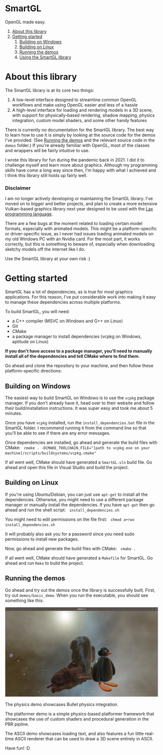 # SmartGL

OpenGL made easy.

1. [About this library](#pt1)
2. [Getting started](#pt2)
    1. [Building on Windows](#pt2.1)
    2. [Building on Linux](#pt2.2)
    3. [Running the demos](#pt2.3)
    4. [Using the SmartGL library](#pt2.4)

# About this library <a name="pt1"></a>

The SmartGL library is at its core two things:
1. A low-level interface designed to streamline common OpenGL workflows and make using OpenGL easier and less of a hassle
2. A high-level interface for loading and rendering models in a 3D scene, with support for physically-based rendering, shadow mapping, physics integration, custom model shaders, and some other handy features

There is currently no documentation for the SmartGL library. The best way to learn how to use it is simply by looking at the source code for the demos I've provided. (See [Running the demos](#pt2.3) and the relevant source code in the ```demos``` folder.) If you're already familiar with OpenGL, most of the classes and wrappers will be fairly intuitive to use.

I wrote this library for fun during the pandemic back in 2021. I did it to challenge myself and learn more about graphics. Although my programming skills have come a long way since then, I'm happy with what I achieved and I think this library still holds up fairly well.

### Disclaimer

I am no longer actively developing or maintaining the SmartGL library. I've moved on to bigger and better projects, and plan to create a more extensive Vulkan-based graphics library next year designed to be used with the [Lax programming language](https://github.com/swedishvegan/complax).

There are a few bugs at the moment related to loading certain model formats, especially with animated models. This might be a platform-specific or driver-specific issue, as I never had issues loading animated models on my old Windows PC with an Nvidia card. For the most part, it works correctly, but this is something to beware of, especially when downloading sketchy models off the internet like I do.

Use the SmartGL library at your own risk :)

# Getting started <a name="pt2"></a>

SmartGL has a lot of dependencies, as is true for most graphics applications. For this reason, I've put considerable work into making it easy to manage these dependencies across multiple platforms.

To build SmartGL, you will need:
- a C++ compiler (MSVC on Windows and G++ on Linux)
- Git
- CMake
- a package manager to install dependencies (vcpkg on Windows, aptitude on Linux)

__If you don't have access to a package manager, you'll need to manually install all of the dependencies and tell CMake where to find them.__

Go ahead and clone the repository to your machine, and then follow these platform-specific directions:

## Building on Windows <a name="pt2.1"></a>

The easiest way to build SmartGL on Windows is to use the ```vcpkg``` package manager. If you don't already have it, head over to their website and follow their build/installation instructions. It was super easy and took me about 5 minutes.

Once you have ```vcpkg``` installed, run the ```install_dependencies.bat``` file in the SmartGL folder. I recommend running it from the command line so that you'll be able to see if there are any error messages.

Once dependencies are installed, go ahead and generate the build files with CMake: &nbsp; ```cmake . -DCMAKE_TOOLCHAIN_FILE="[path to vcpkg.exe on your machine]/scripts/buildsystems/vcpkg.cmake"```

If all went well, CMake should have generated a ```SmartGL.sln``` build file. Go ahead and open this file in Visual Studio and build the project.

## Building on Linux <a name="pt2.2"></a>

If you're using Ubuntu/Debian, you can just use ```apt-get``` to install all the dependencies. Otherwise, you might need to use a different package manager or manually install the dependencies. If you have ```apt-get``` then go ahead and run the shell script: &nbsp; ```install_dependencies.sh```

You might need to edit permissions on the file first: &nbsp; ```chmod a+rwx install_dependencies.sh```

It will probably also ask you for a password since you need sudo permissions to install new packages.

Now, go ahead and generate the build files with CMake: &nbsp; ```cmake .```

If all went well, CMake should have generated a ```Makefile``` for SmartGL. Go ahead and run ```Make``` to build the project.

## Running the demos <a name="pt2.3"></a>

Go ahead and try out the demos once the library is successfully built. First, try out ```demos/basic_demo```. When you run the executable, you should see something like this:

![basic_demo](/readme_assets/basic_demo.png)

The physics demo showcases Bullet physics integration.

The platformer demo is a simple physics-based platformer framework that showcases the use of custom shaders and procedural generation in the PBR pipline.

The ASCII demo showcases loading text, and also features a fun little real-time ASCII renderer that can be used to draw a 3D scene entirely in ASCII.

Have fun! :D